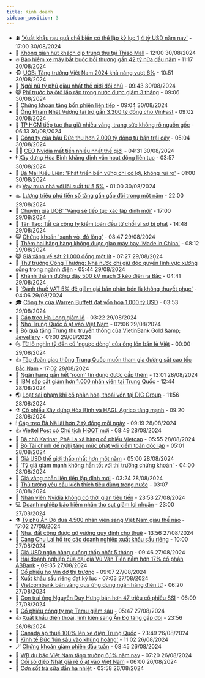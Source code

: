 ```yaml
---
title: Kinh doanh
sidebar_position: 3
---
```


<!-- vnexpress-kinh-doanh:START -->
- ⛽️ [&#39;Xuất khẩu rau quả chế biến có thể lập kỷ lục 1,4 tỷ USD năm nay&#39;](https://vnexpress.net/xuat-khau-rau-qua-che-bien-co-the-lap-ky-luc-1-4-ty-usd-nam-nay-4787675.html) - 17:00 30/08/2024
- 🐲 [Không gian hút khách dịp trung thu tại Thiso Mall](https://vnexpress.net/khong-gian-hut-khach-dip-trung-thu-tai-thiso-mall-4787738.html) - 12:00 30/08/2024
- 🔥 [Bảo hiểm xe máy bắt buộc bồi thường gần 42 tỷ nửa đầu năm](https://vnexpress.net/ty-le-boi-thuong-bao-hiem-xe-may-bat-buoc-duoi-10-4787722.html) - 11:17 30/08/2024
- 🐵 [UOB: Tăng trưởng Việt Nam 2024 khả năng vượt 6%](https://vnexpress.net/uob-tang-truong-viet-nam-2024-kha-nang-vuot-6-4787654.html) - 10:51 30/08/2024
- 🦅 [Ngôi nữ tỷ phú giàu nhất thế giới đổi chủ](https://vnexpress.net/ngoi-nu-ty-phu-giau-nhat-the-gioi-doi-chu-4787614.html) - 09:43 30/08/2024
- 😺 [Phí trước bạ ôtô lắp ráp trong nước được giảm 3 tháng](https://vnexpress.net/phi-truoc-ba-oto-lap-rap-trong-nuoc-duoc-giam-3-thang-4776296.html) - 09:06 30/08/2024
- 🤩 [Chứng khoán tăng bốn phiên liên tiếp](https://vnexpress.net/chung-khoan-hom-nay-30-8-tang-bon-phien-lien-tiep-4787632.html) - 09:04 30/08/2024
- 🌮 [Ông Phạm Nhật Vượng tài trợ gần 3.300 tỷ đồng cho VinFast](https://vnexpress.net/ong-pham-nhat-vuong-tai-tro-gan-3-300-ty-dong-cho-vinfast-4787652.html) - 09:02 30/08/2024
- 🧰 [TP HCM tiếp tục thu giữ nhiều vàng, trang sức không rõ nguồn gốc](https://vnexpress.net/tp-hcm-tiep-tuc-thu-giu-nhieu-vang-trang-suc-khong-ro-nguon-goc-4787552.html) - 06:13 30/08/2024
- 🤔 [Công ty của bầu Đức thu hơn 2.000 tỷ đồng từ bán trái cây](https://vnexpress.net/cong-ty-cua-bau-duc-thu-hon-2-000-ty-dong-tu-ban-trai-cay-4787515.html) - 05:04 30/08/2024
- 🧑‍💻 [CEO Nvidia mất tiền nhiều nhất thế giới](https://vnexpress.net/ceo-nvidia-mat-tien-nhieu-nhat-the-gioi-4787482.html) - 04:31 30/08/2024
- 🕴 [Xây dựng Hòa Bình khẳng định vẫn hoạt động liên tục](https://vnexpress.net/xay-dung-hoa-binh-khang-dinh-van-hoat-dong-lien-tuc-4787424.html) - 03:57 30/08/2024
- 🦩 [Bà Mai Kiều Liên: &#39;Phát triển bền vững chỉ có lợi, không rủi ro&#39;](https://vnexpress.net/ba-mai-kieu-lien-phat-trien-ben-vung-chi-co-loi-khong-rui-ro-4787161.html) - 01:00 30/08/2024
- 👍 [Vay mua nhà với lãi suất từ 5,5%](https://vnexpress.net/vay-mua-nha-voi-lai-suat-tu-5-5-4786979.html) - 01:00 30/08/2024
- 🏊 [Lượng triệu phú tiền số tăng gần gấp đôi trong một năm](https://vnexpress.net/luong-trieu-phu-tien-so-tang-gan-gap-doi-trong-mot-nam-4787178.html) - 22:00 29/08/2024
- 🤡 [Chuyên gia UOB: &#39;Vàng sẽ tiếp tục xác lập đỉnh mới&#39;](https://vnexpress.net/chuyen-gia-uob-vang-se-tiep-tuc-pha-dinh-moi-4786848.html) - 17:00 29/08/2024
- 👀 [Tân Tạo: Tất cả công ty kiểm toán đều từ chối vì sợ bị phạt](https://vnexpress.net/tan-tao-tat-ca-cong-ty-kiem-toan-deu-tu-choi-vi-so-bi-phat-4787307.html) - 14:48 29/08/2024
- 😺 [Chứng khoán &#39;xanh vỏ, đỏ lòng&#39;](https://vnexpress.net/chung-khoan-hom-nay-29-8-tiep-tuc-xanh-vo-do-long-4787186.html) - 08:47 29/08/2024
- 🦣 [Thêm hai hãng hàng không được giao máy bay &#39;Made in China&#39;](https://vnexpress.net/them-hai-hang-hang-khong-duoc-giao-may-bay-made-in-china-4787108.html) - 08:12 29/08/2024
- 😺 [Giá xăng về sát 21.000 đồng một lít](https://vnexpress.net/gia-xang-moi-nhat-hom-nay-29-8-4787116.html) - 07:27 29/08/2024
- 💼 [Thứ trưởng Công Thương: Nhà nước chỉ giữ độc quyền lĩnh vực xương sống trong ngành điện](https://vnexpress.net/thu-truong-cong-thuong-nha-nuoc-chi-giu-doc-quyen-linh-vuc-xuong-song-trong-nganh-dien-4787067.html) - 05:44 29/08/2024
- 🤗 [Khánh thành đường dây 500 kV mạch 3 kéo điện ra Bắc](https://vnexpress.net/khanh-thanh-duong-day-500-kv-mach-3-keo-dien-ra-bac-4786965.html) - 04:41 29/08/2024
- 👀 [&#39;Đánh thuế VAT 5% để giảm giá bán phân bón là không thuyết phục&#39;](https://vnexpress.net/danh-thue-vat-5-de-giam-gia-ban-phan-bon-la-khong-thuyet-phuc-4786993.html) - 04:06 29/08/2024
- 🎓 [Công ty của Warren Buffett đạt vốn hóa 1.000 tỷ USD](https://vnexpress.net/cong-ty-cua-warren-buffett-dat-von-hoa-1-000-ty-usd-4786980.html) - 03:53 29/08/2024
- 🗽 [Cáp treo Hạ Long giảm lỗ](https://vnexpress.net/chu-quan-sun-world-ha-long-lo-hon-ty-dong-moi-ngay-4786975.html) - 03:22 29/08/2024
- 🚀 [Nho Trung Quốc ồ ạt vào Việt Nam](https://vnexpress.net/nho-trung-quoc-o-at-vao-viet-nam-4786594.html) - 02:06 29/08/2024
- 🤗 [Bộ quà tặng Trung thu truyền thống của VietinBank Gold &amp;amp; Jewellery](https://vnexpress.net/bo-qua-tang-trung-thu-truyen-thong-cua-vietinbank-gold-jewellery-4784945.html) - 01:00 29/08/2024
- 🌜 [Từ lỗ nghìn tỷ đến cú &#39;ngược dòng&#39; của ông lớn bán lẻ Việt](https://vnexpress.net/tu-lo-nghin-ty-den-cu-nguoc-dong-cua-ong-lon-ban-le-viet-4786150.html) - 00:00 29/08/2024
- 👍 [Tập đoàn giao thông Trung Quốc muốn tham gia đường sắt cao tốc Bắc Nam](https://vnexpress.net/tap-doan-giao-thong-trung-quoc-muon-tham-gia-duong-sat-cao-toc-bac-nam-4786884.html) - 17:02 28/08/2024
- 🤖 [Ngân hàng gần hết &#39;room&#39; tín dụng được cấp thêm](https://vnexpress.net/ngan-hang-gan-het-room-tin-dung-duoc-cap-them-4786860.html) - 13:01 28/08/2024
- 🫣 [IBM sắp cắt giảm hơn 1.000 nhân viên tại Trung Quốc](https://vnexpress.net/ibm-sap-cat-giam-hon-1-000-nhan-vien-tai-trung-quoc-4786814.html) - 12:44 28/08/2024
- 🌏 [Loạt sai phạm khi cổ phần hóa, thoái vốn tại DIC Group](https://vnexpress.net/loat-sai-pham-khi-co-phan-hoa-thoai-von-tai-dic-group-4786674.html) - 11:56 28/08/2024
- ⚗️ [Cổ phiếu Xây dựng Hòa Bình và HAGL Agrico tăng mạnh](https://vnexpress.net/co-phieu-xay-dung-hoa-binh-va-hagl-agrico-tang-manh-4786786.html) - 09:20 28/08/2024
- 🕯 [Cáp treo Bà Nà lãi hơn 2 tỷ đồng mỗi ngày](https://vnexpress.net/chu-quan-ba-na-hills-lai-hon-2-ty-dong-moi-ngay-4786711.html) - 09:19 28/08/2024
- 👍 [Viettel Post có Chủ tịch HĐQT mới](https://vnexpress.net/viettel-post-co-chu-tich-hdqt-moi-4786742.html) - 08:49 28/08/2024
- 🤠 [Bà chủ Katinat, Phê La xả hàng cổ phiếu Vietcap](https://vnexpress.net/ba-chu-katinat-phe-la-xa-hang-co-phieu-vietcap-4786656.html) - 05:55 28/08/2024
- 🌊 [Bộ Tài chính đề nghị tăng mức phạt với kiểm toán độc lập](https://vnexpress.net/bo-tai-chinh-de-nghi-tang-muc-phat-voi-kiem-toan-doc-lap-4786579.html) - 05:01 28/08/2024
- 🌈 [Giá USD thế giới thấp nhất hơn một năm](https://vnexpress.net/gia-usd-the-gioi-thap-nhat-hon-mot-nam-4786580.html) - 05:00 28/08/2024
- 🥳 [&#39;Tỷ giá giảm mạnh không hẳn tốt với thị trường chứng khoán&#39;](https://vnexpress.net/ty-gia-giam-manh-khong-han-tot-voi-thi-truong-chung-khoan-4786454.html) - 04:00 28/08/2024
- 🐻 [Giá vàng nhẫn liên tiếp lập đỉnh mới](https://vnexpress.net/nhan-tron-lien-tiep-lap-dinh-moi-4786559.html) - 03:24 28/08/2024
- 💫 [Thủ tướng yêu cầu kích thích tiêu dùng trong nước](https://vnexpress.net/thu-tuong-yeu-cau-kich-thich-tieu-dung-trong-nuoc-4786540.html) - 03:07 28/08/2024
- 🤩 [Nhân viên Nvidia không có thời gian tiêu tiền](https://vnexpress.net/nhan-vien-nvidia-khong-co-thoi-gian-tieu-tien-4786293.html) - 23:53 27/08/2024
- 💻 [Doanh nghiệp bảo hiểm nhân thọ sụt giảm lợi nhuận](https://vnexpress.net/loi-nhuan-doanh-nghiep-bao-hiem-nhan-tho-cai-so-lui-4786395.html) - 23:00 27/08/2024
- ⚗️ [Tỷ phú Ấn Độ đưa 4.500 nhân viên sang Việt Nam giàu thế nào](https://vnexpress.net/ty-phu-an-do-dua-4-500-nhan-vien-sang-viet-nam-giau-the-nao-4786372.html) - 17:02 27/08/2024
- 🌈 [Nhà, đất công được gỡ vướng quy định cho thuê](https://vnexpress.net/nha-dat-cong-duoc-go-vuong-quy-dinh-cho-thue-4786337.html) - 13:56 27/08/2024
- 🌝 [Cảng Chu Lai hỗ trợ các doanh nghiệp xuất khẩu sầu riêng](https://vnexpress.net/cang-chu-lai-ho-tro-cac-doanh-nghiep-xuat-khau-sau-rieng-4786282.html) - 10:00 27/08/2024
- 🥸 [Giá USD ngân hàng xuống thấp nhất 5 tháng](https://vnexpress.net/gia-usd-ngan-hang-xuong-thap-nhat-5-thang-4786338.html) - 09:46 27/08/2024
- 🦆 [Hai doanh nghiệp của đại gia Vũ Văn Tiền nắm hơn 17% cổ phần ABBank](https://vnexpress.net/19-co-dong-nam-giu-66-co-phan-abbank-4786315.html) - 09:35 27/08/2024
- 🌋 [Cổ phiếu họ Vin đỡ thị trường](https://vnexpress.net/chung-khoan-hom-nay-27-8-co-phieu-ho-vin-do-thi-truong-4786320.html) - 09:07 27/08/2024
- 🦍 [Xuất khẩu sầu riêng đạt kỷ lục](https://vnexpress.net/xuat-khau-sau-rieng-dat-ky-luc-4786197.html) - 07:03 27/08/2024
- 🤔 [Vietcombank bán vàng qua ứng dụng ngân hàng điện tử](https://vnexpress.net/vietcombank-chuyen-qua-ban-vang-mieng-tren-ung-dung-4786155.html) - 06:20 27/08/2024
- 🧰 [Con trai ông Nguyễn Duy Hưng bán hơn 47 triệu cổ phiếu SSI](https://vnexpress.net/con-trai-ong-nguyen-duy-hung-ban-hon-47-trieu-co-phieu-ssi-4786211.html) - 06:09 27/08/2024
- 🌝 [Cổ phiếu công ty mẹ Temu giảm sâu](https://vnexpress.net/co-phieu-cong-ty-me-temu-giam-sau-4786085.html) - 05:47 27/08/2024
- 👍 [Xuất khẩu điện thoại, linh kiện sang Ấn Độ tăng gấp đôi](https://vnexpress.net/xuat-khau-dien-thoai-linh-kien-sang-an-do-tang-gap-doi-4785979.html) - 23:56 26/08/2024
- 🗽 [Canada áp thuế 100% lên xe điện Trung Quốc](https://vnexpress.net/canada-ap-thue-100-len-xe-dien-trung-quoc-4785974.html) - 23:49 26/08/2024
- 🐎 [Kinh tế Đức &#39;lún sâu vào khủng hoảng&#39;](https://vnexpress.net/kinh-te-duc-lun-sau-vao-khung-hoang-4785880.html) - 11:02 26/08/2024
- 🪄 [Chứng khoán giảm phiên đầu tuần](https://vnexpress.net/chung-khoan-hom-nay-26-8-vn-index-giam-phien-dau-tuan-4785851.html) - 08:45 26/08/2024
- 🎊 [WB dự báo Việt Nam tăng trưởng 6,1% năm nay](https://vnexpress.net/wb-du-bao-viet-nam-tang-truong-6-1-nam-nay-4785780.html) - 07:20 26/08/2024
- 🗽 [Cồi sò điệp Nhật giá rẻ ồ ạt vào Việt Nam](https://vnexpress.net/coi-so-diep-nhat-gia-re-o-at-vao-viet-nam-4784958.html) - 06:00 26/08/2024
- 🦩 [Cơn sốt trà sữa dần hạ nhiệt](https://vnexpress.net/ket-qua-kinh-doanh-cua-cac-chuoi-tra-sua-4785545.html) - 03:58 26/08/2024<!-- vnexpress-kinh-doanh:END -->
